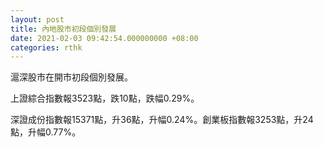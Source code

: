 ```yaml
---
layout: post
title: 內地股市初段個別發展
date: 2021-02-03 09:42:54.000000000 +08:00
categories: rthk
---
```


滬深股市在開市初段個別發展。

上證綜合指數報3523點，跌10點，跌幅0.29%。

深證成份指數報15371點，升36點，升幅0.24%。創業板指數報3253點，升24點，升幅0.77%。
